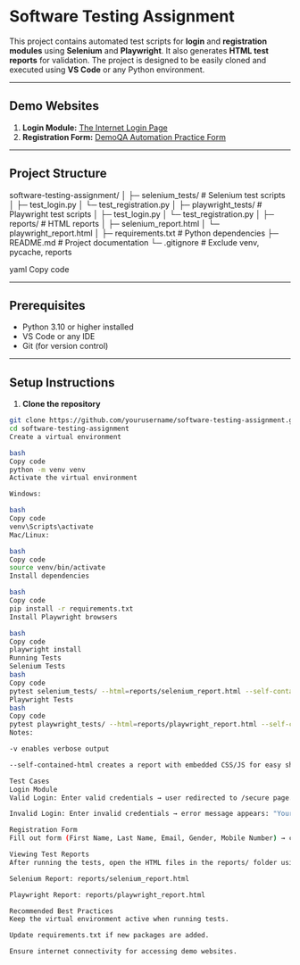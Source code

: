 # Software Testing Assignment

This project contains automated test scripts for **login** and **registration modules** using **Selenium** and **Playwright**. It also generates **HTML test reports** for validation. The project is designed to be easily cloned and executed using **VS Code** or any Python environment.

---

## Demo Websites

1. **Login Module:** [The Internet Login Page](https://the-internet.herokuapp.com/login)  
2. **Registration Form:** [DemoQA Automation Practice Form](https://demoqa.com/automation-practice-form)

---

## Project Structure

software-testing-assignment/
│
├─ selenium_tests/ # Selenium test scripts
│ ├─ test_login.py
│ └─ test_registration.py
│
├─ playwright_tests/ # Playwright test scripts
│ ├─ test_login.py
│ └─ test_registration.py
│
├─ reports/ # HTML reports
│ ├─ selenium_report.html
│ └─ playwright_report.html
│
├─ requirements.txt # Python dependencies
├─ README.md # Project documentation
└─ .gitignore # Exclude venv, pycache, reports

yaml
Copy code

---

## Prerequisites

- Python 3.10 or higher installed  
- VS Code or any IDE  
- Git (for version control)  

---

## Setup Instructions

1. **Clone the repository**
```bash
git clone https://github.com/yourusername/software-testing-assignment.git
cd software-testing-assignment
Create a virtual environment

bash
Copy code
python -m venv venv
Activate the virtual environment

Windows:

bash
Copy code
venv\Scripts\activate
Mac/Linux:

bash
Copy code
source venv/bin/activate
Install dependencies

bash
Copy code
pip install -r requirements.txt
Install Playwright browsers

bash
Copy code
playwright install
Running Tests
Selenium Tests
bash
Copy code
pytest selenium_tests/ --html=reports/selenium_report.html --self-contained-html -v
Playwright Tests
bash
Copy code
pytest playwright_tests/ --html=reports/playwright_report.html --self-contained-html -v
Notes:

-v enables verbose output

--self-contained-html creates a report with embedded CSS/JS for easy sharing

Test Cases
Login Module
Valid Login: Enter valid credentials → user redirected to /secure page.

Invalid Login: Enter invalid credentials → error message appears: "Your username is invalid!"

Registration Form
Fill out form (First Name, Last Name, Email, Gender, Mobile Number) → click Submit → confirmation modal appears.

Viewing Test Reports
After running the tests, open the HTML files in the reports/ folder using any browser:

Selenium Report: reports/selenium_report.html

Playwright Report: reports/playwright_report.html

Recommended Best Practices
Keep the virtual environment active when running tests.

Update requirements.txt if new packages are added.

Ensure internet connectivity for accessing demo websites.